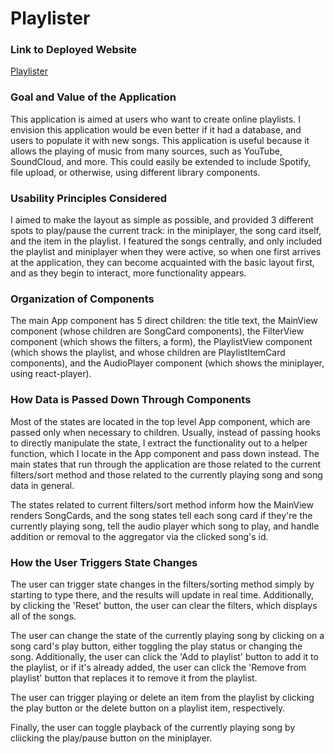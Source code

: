 # Playlister

### Link to Deployed Website

[Playlister](https://mason-burke.github.io/playlister/)

### Goal and Value of the Application

This application is aimed at users who want to create online playlists.
I envision this application would be even better if it had a database, and users to populate it with new songs.
This application is useful because it allows the playing of music from many sources, such as YouTube, SoundCloud,
and more. This could easily be extended to include Spotify, file upload, or otherwise, using different library components.

### Usability Principles Considered

I aimed to make the layout as simple as possible, and provided 3 different spots to play/pause the current track:
in the miniplayer, the song card itself, and the item in the playlist. I featured the songs centrally, and only
included the playlist and miniplayer when they were active, so when one first arrives at the application, they can
become acquainted with the basic layout first, and as they begin to interact, more functionality appears.

### Organization of Components

The main App component has 5 direct children: the title text, the MainView component (whose children are SongCard components),
the FilterView component (which shows the filters, a form), the PlaylistView component (which shows the playlist, and whose
children are PlaylistItemCard components), and the AudioPlayer component (which shows the miniplayer, using react-player).

### How Data is Passed Down Through Components

Most of the states are located in the top level App component, which are passed only when necessary to children. Usually,
instead of passing hooks to directly manipulate the state, I extract the functionality out to a helper function, which I
locate in the App component and pass down instead. The main states that run through the application are those related to the
current filters/sort method and those related to the currently playing song and song data in general.

The states related to current filters/sort method inform how the MainView renders SongCards, and the song states tell each song
card if they're the currently playing song, tell the audio player which song to play, and handle addition or removal to the aggregator
via the clicked song's id.

### How the User Triggers State Changes

The user can trigger state changes in the filters/sorting method simply by starting to type there, and the results will update in
real time. Additionally, by clicking the 'Reset' button, the user can clear the filters, which displays all of the songs.

The user can change the state of the currently playing song by clicking on a song card's play button, either toggling the play status
or changing the song. Additionally, the user can click the 'Add to playlist' button to add it to the playlist, or if it's already added,
the user can click the 'Remove from playlist' button that replaces it to remove it from the playlist.

The user can trigger playing or delete an item from the playlist by clicking the play button or the delete button on a playlist item,
respectively.

Finally, the user can toggle playback of the currently playing song by cliicking the play/pause button on the miniplayer.
